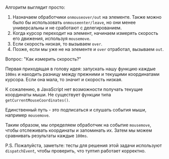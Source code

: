 
Алгоритм выглядит просто:
1. Назначаем обработчики `onmouseover/out` на элементе. Также можно было бы использовать `onmouseenter/leave`, но они менее универсальны и не сработают с делегированием.
2. Когда курсор переходит на элемент, начинаем измерять скорость его движения, используя `mousemove`.
3. Если скорость низкая, то вызываем `over`.
4. Позже, если мы уже не на элементе и `over` отработал, вызываем `out`.

Вопрос: "Как измерить скорость?"

Первая приходящая в голову идея: запускать нашу функцию каждые `100ms` и находить разницу между прежними и текущими координатами курсора. Если она мала, то значит и скорость низкая.

К сожалению, в JavaScript нет возможности получать текущие координаты мыши. Не существует функции типа `getCurrentMouseCoordinates()`.

Единственный путь - это подписаться и слушать события мыши, например `mousemove`.

Таким образом, мы определяем обработчик на событие `mousemove`, чтобы отслеживать координаты и запоминать их. Затем мы можем сравнивать результаты каждые `100ms`.

P.S. Пожалуйста, заметьте: тесты для решения этой задачи используют `dispatchEvent`, чтобы проверить, что тултип работает корректно.
